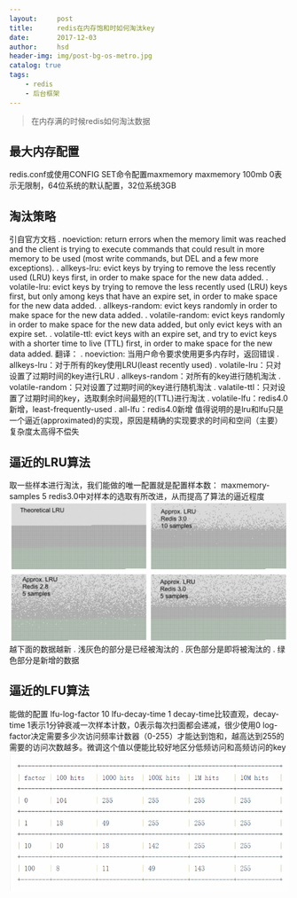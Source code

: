 ```yaml
---
layout:     post
title:      redis在内存饱和时如何淘汰key
date:       2017-12-03
author:     hsd
header-img: img/post-bg-os-metro.jpg
catalog: true
tags:
    - redis
    - 后台框架
---
```

>在内存满的时候redis如何淘汰数据
## 最大内存配置
redis.conf或使用CONFIG SET命令配置maxmemory
    maxmemory 100mb
0表示无限制，64位系统的默认配置，32位系统3GB

## 淘汰策略
引自官方文档
. noeviction: return errors when the memory limit was reached and the client is trying to execute commands that could result in more memory to be used (most write commands, but DEL and a few more exceptions).
. allkeys-lru: evict keys by trying to remove the less recently used (LRU) keys first, in order to make space for the new data added.
. volatile-lru: evict keys by trying to remove the less recently used (LRU) keys first, but only among keys that have an expire set, in order to make space for the new data added.
. allkeys-random: evict keys randomly in order to make space for the new data added.
. volatile-random: evict keys randomly in order to make space for the new data added, but only evict keys with an expire set.
. volatile-ttl: evict keys with an expire set, and try to evict keys with a shorter time to live (TTL) first, in order to make space for the new data added.
翻译：
. noeviction: 当用户命令要求使用更多内存时，返回错误
. allkeys-lru：对于所有的key使用LRU(least recently used)
. volatile-lru：只对设置了过期时间的key进行LRU
. allkeys-random：对所有的key进行随机淘汰
. volatile-random：只对设置了过期时间的key进行随机淘汰
. valatile-ttl：只对设置了过期时间的key，选取剩余时间最短的(TTL)进行淘汰
. volatile-lfu：redis4.0新增，least-frequently-used
. all-lfu：redis4.0新增
值得说明的是lru和lfu只是一个逼近(approximated)的实现，原因是精确的实现要求的时间和空间（主要）复杂度太高得不偿失

## 逼近的LRU算法
取一些样本进行淘汰，我们能做的唯一配置就是配置样本数：
    maxmemory-samples 5
redis3.0中对样本的选取有所改进，从而提高了算法的逼近程度
![](img/redis_lru.png)
越下面的数据越新
. 浅灰色的部分是已经被淘汰的
. 灰色部分是即将被淘汰的
. 绿色部分是新增的数据

## 逼近的LFU算法
能做的配置
    lfu-log-factor 10
    lfu-decay-time 1
decay-time比较直观，decay-time 1表示1分钟衰减一次样本计数，0表示每次扫面都会递减，很少使用0
log-factor决定需要多少次访问频率计数器（0-255）才能达到饱和，越高达到255的需要的访问次数越多。微调这个值以便能比较好地区分低频访问和高频访问的key
![](img/redis_lfu.png)

